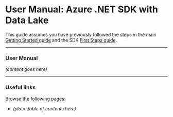 # User Manual: Azure .NET SDK with Data Lake

This guide assumes you have previously followed the steps in the main [Getting Started guide](../GettingStarted.md) and the SDK [First Steps guide](FirstSteps.md).

------------

### User Manual

*(content goes here)*

------------

### Useful links

Browse the following pages:

* *(place table of contents here)*